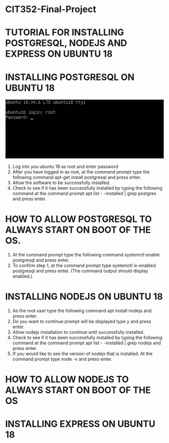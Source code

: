# CIT352-Final-Project
# TUTORIAL FOR INSTALLING POSTGRESQL, NODEJS AND EXPRESS ON UBUNTU 18

# INSTALLING POSTGRESQL ON UBUNTU 18
![Image](root_postgresql.png)
1.	Log into you ubuntu 18 as root and enter password
2.	After you have logged in as root, at the command prompt type the following command
apt-get install postgresql and press enter.
3.	Allow the software to be successfully installed.
4.	Check to see if it has been successfully installed by typing the following command at the command prompt apt list - -installed | grep postgres and press enter.

# HOW TO ALLOW POSTGRESQL TO ALWAYS START ON BOOT OF THE OS.
1.	At the command prompt type the following command systemctl enable postgresql and press enter.
2.  To confirm step 1, at the command prompt type systemctl is-enabled postgresql and press enter. (The command output should display enabled.)

# INSTALLING NODEJS ON UBUNTU 18
1.	As the root user type the following command apt install nodejs and press enter.
2.	Do you want to continue prompt will be displayed type y and press enter.
3.	Allow nodejs installation to continue until successfully installed.
4.	Check to see if it has been successfully installed by typing the following command at the command prompt apt list - -installed | grep nodejs and press enter.
5.	If you would like to see the version of nodejs that is installed. At the command prompt type node -v and press enter.

# HOW TO ALLOW NODEJS TO ALWAYS START ON BOOT OF THE OS



# INSTALLING EXPRESS ON UBUNTU 18
